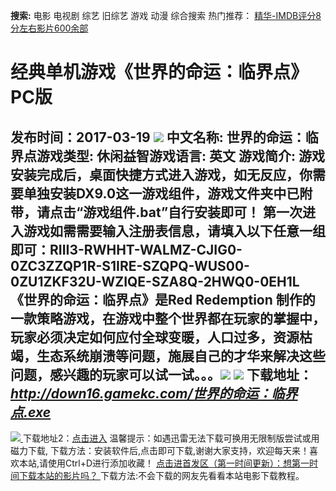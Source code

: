 **搜索:** 电影 电视剧 综艺 旧综艺 游戏 动漫 综合搜索 热门推荐： [精华-IMDB评分8分左右影片600余部](https://www.dytt8.com/html/gndy/jddy/20160320/50510.html)
# 经典单机游戏《世界的命运：临界点》PC版
发布时间：2017-03-19 
![](http://www.gamekc.com/games/3930.jpg)
中文名称: 世界的命运：临界点游戏类型: 休闲益智游戏语言: 英文
游戏简介: 游戏安装完成后，桌面快捷方式进入游戏，如无反应，你需要单独安装DX9.0这一游戏组件，游戏文件夹中已附带，请点击“游戏组件.bat”自行安装即可！
第一次进入游戏如需需要输入注册表信息，请填入以下任意一组即可：RIII3-RWHHT-WALMZ-CJIG0-0ZC3ZZQP1R-S1IRE-SZQPQ-WUS00-0ZU1ZKF32U-WZIQE-SZA8Q-2HWQ0-0EH1L
《世界的命运：临界点》是Red Redemption 制作的一款策略游戏，在游戏中整个世界都在玩家的掌握中，玩家必须决定如何应付全球变暖，人口过多，资源枯竭，生态系统崩溃等问题，施展自己的才华来解决这些问题，感兴趣的玩家可以试一试。。。![](http://www.gamekc.com/games/3930a.jpg)
![](http://www.gamekc.com/games/3930b.jpg)
**下载地址：**
_<http://down16.gamekc.com/世界的命运：临界点.exe>_  
---  
[![](https://cscdn.t1ujc.com/b/11/3148/1261121/640X150.jpg) ](https://www.dytt8.com/html/game/jingdianyouxifabu/20170319/53520.html) 下载地址2：[点击进入](https://www.ygdy8.net/ "迅雷电影") 温馨提示：如遇迅雷无法下载可换用无限制版尝试或用磁力下载,  下载方法：安装软件后,点击即可下载,谢谢大家支持，欢迎每天来！喜欢本站,请使用Ctrl+D进行添加收藏！ [点击进首发区（第一时间更新）：想第一时间下载本站的影片吗？ ](https://www.ygdy8.net/)下载方法:不会下载的网友先看看本站电影下载教程。